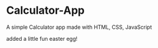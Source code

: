 # Calculator-App
A simple Calculator app made with HTML, CSS, JavaScript

added a little fun easter egg!

